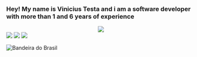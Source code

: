 <h3>
  Hey! My name is Vinicius Testa and i am a software developer with more than 1 and 6 years of experience
</h3>
<div align="center">
  <img src="https://github-readme-stats.vercel.app/api/top-langs/?username=VinTesta&layout=compact&langs_count=7&theme=dark">
</div>

<div> 
  <a href="https://www.instagram.com/testa_vp" target="_blank"><img src="https://img.shields.io/badge/-Instagram-%23E4405F?style=for-the-badge&logo=instagram&logoColor=white" target="_blank"></a>
  <a href = "mailto:viniciustestapassos@gmail.com"><img src="https://img.shields.io/badge/-Gmail-%23333?style=for-the-badge&logo=gmail&logoColor=white" target="_blank"></a>
  <a href="https://www.linkedin.com/in/vinicius-testa-passos-408689210/" target="_blank"><img src="https://img.shields.io/badge/-LinkedIn-%230077B5?style=for-the-badge&logo=linkedin&logoColor=white" target="_blank"></a> 
</div>

<div>
 
  ![Bandeira do Brasil](https://github.com/matheusd-oliveira/matheusd-oliveira/blob/output/github-contribution-grid-snake.svg)
 
</div>
